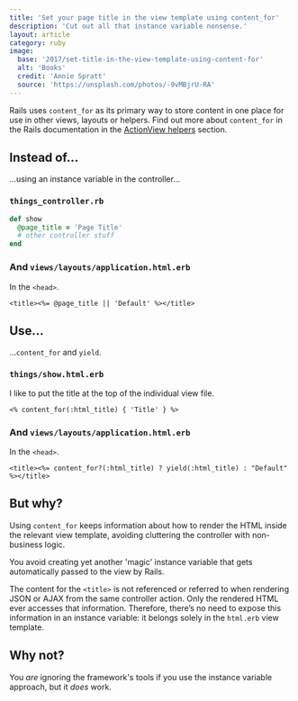 ```yaml
---
title: 'Set your page title in the view template using content_for'
description: 'Cut out all that instance variable nonsense.'
layout: article
category: ruby
image:
  base: '2017/set-title-in-the-view-template-using-content-for'
  alt: 'Books'
  credit: 'Annie Spratt'
  source: 'https://unsplash.com/photos/-9vMBjrU-RA'
---
```


Rails uses `content_for` as its primary way to store content in one place for use in other views, layouts or helpers. Find out more about `content_for` in the Rails documentation in the [ActionView helpers](http://api.rubyonrails.org/v5.1.3/classes/ActionView/Helpers/CaptureHelper.html#method-i-content_for) section.

## Instead of…

…using an instance variable in the controller…

### `things_controller.rb`

```ruby
def show
  @page_title = 'Page Title'
  # other controller stuff
end
```

### And `views/layouts/application.html.erb`

In the `<head>`.

```erb
<title><%= @page_title || 'Default' %></title>
```


## Use…

…`content_for` and `yield`.

### `things/show.html.erb`

I like to put the title at the top of the individual view file.

```erb
<% content_for(:html_title) { 'Title' } %>
```

### And `views/layouts/application.html.erb`

In the `<head>`.

```erb
<title><%= content_for?(:html_title) ? yield(:html_title) : "Default" %></title>
```


## But why?

Using `content_for` keeps information about how to render the HTML inside the relevant view template, avoiding cluttering the controller with non-business logic.

You avoid creating yet another 'magic' instance variable that gets automatically passed to the view by Rails.

The content for the `<title>` is not referenced or referred to when rendering JSON or AJAX from the same controller action. Only the rendered HTML ever accesses that information. Therefore, there’s no need to expose this information in an instance variable: it belongs solely in the `html.erb` view template.


## Why not?

You _are_ ignoring the framework's tools if you use the instance variable approach, but it _does_ work.
